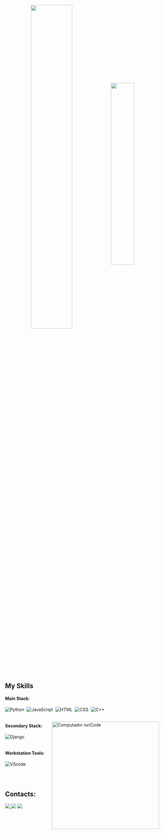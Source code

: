 
<div  align="center" style="margin-bottom:100px">
<img width=52% align="center"  src="https://github-readme-stats.vercel.app/api?username=RobertSantos2&show_icons=true&theme=radical&layout=compac") />
<img width=39% align="center" src="https://github-readme-stats-pi-bay.vercel.app/api/top-langs/?username=RobertSantos2&show_icons=true&theme=radical&layout=compac" />
 </div>
 <br>
 <br>
 &nbsp;
 &nbsp;

## My Skills
#### Main Stack:

![Python](https://img.shields.io/badge/Python-14354C?style=for-the-badge&logo=python&logoColor=white)&nbsp;
![JavaScript](https://img.shields.io/badge/JavaScript-F7DF1E?style=for-the-badge&logo=javascript&logoColor=black)&nbsp;
![HTML](https://img.shields.io/badge/HTML5-E34F26?style=for-the-badge&logo=html5&logoColor=white)&nbsp;
![CSS](https://img.shields.io/badge/CSS3-1572B6?style=for-the-badge&logo=css3&logoColor=white)&nbsp;
![C++](https://img.shields.io/badge/C++-1572B6?style=for-the-badge&logo=C++&logoColor=white)&nbsp;
<br>
<br>

<img src="https://raw.githubusercontent.com/MicaelliMedeiros/micaellimedeiros/master/image/computer-illustration.png" min-width="350px" max-width="350px" width="350px" align="right" alt="Computador iuriCode">

#### Secondary Stack:

![Django](https://img.shields.io/badge/Django-092E20?style=for-the-badge&logo=django&logoColor=white)&nbsp;
 <br>
 <br>
#### Workstation Tools:

![VScode](https://img.shields.io/badge/vscode-4285F4?style=for-the-badge&logo=vscode&logoColor=white)&nbsp;

&nbsp;
&nbsp;
 <br>
 <br>
## Contacts:

<div> 
<a href="https://www.instagram.com/rafa.alexandrino" target="_blank"><img src="https://img.shields.io/badge/-Instagram-%23E4405F?style=for-the-badge&logo=instagram&logoColor=white">
</a>
<a href = "mailto:contato.robertsouza2907@gmail.com"> <img src="https://img.shields.io/badge/-Gmail-%23333?style=for-the-badge&logo=gmail&logoColor=white" target="_blank"></a>
<a href="https://www.linkedin.com/in/r-santos202307?lipi=urn%3Ali%3Apage%3Ad_flagship3_profile_view_base_contact_details%3BlYkZMgX%2FSuSt5ZkFHBb2xw%3D%3D" target="_blank"><img src="https://img.shields.io/badge/-LinkedIn-%230077B5?style=for-the-badge&logo=linkedin&logoColor=white"  target="_blank"></a> 
</div>&nbsp;&nbsp;
